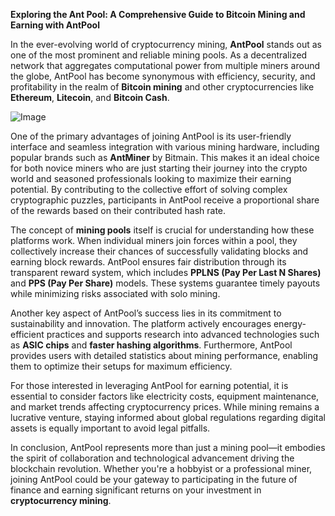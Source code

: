 **Exploring the Ant Pool: A Comprehensive Guide to Bitcoin Mining and Earning with AntPool**

In the ever-evolving world of cryptocurrency mining, **AntPool** stands out as one of the most prominent and reliable mining pools. As a decentralized network that aggregates computational power from multiple miners around the globe, AntPool has become synonymous with efficiency, security, and profitability in the realm of **Bitcoin mining** and other cryptocurrencies like **Ethereum**, **Litecoin**, and **Bitcoin Cash**.

![Image](https://github.com/user-attachments/assets/31692037-0104-4703-abd1-696b6a7dd41b)

One of the primary advantages of joining AntPool is its user-friendly interface and seamless integration with various mining hardware, including popular brands such as **AntMiner** by Bitmain. This makes it an ideal choice for both novice miners who are just starting their journey into the crypto world and seasoned professionals looking to maximize their earning potential. By contributing to the collective effort of solving complex cryptographic puzzles, participants in AntPool receive a proportional share of the rewards based on their contributed hash rate.

The concept of **mining pools** itself is crucial for understanding how these platforms work. When individual miners join forces within a pool, they collectively increase their chances of successfully validating blocks and earning block rewards. AntPool ensures fair distribution through its transparent reward system, which includes **PPLNS (Pay Per Last N Shares)** and **PPS (Pay Per Share)** models. These systems guarantee timely payouts while minimizing risks associated with solo mining.

Another key aspect of AntPool’s success lies in its commitment to sustainability and innovation. The platform actively encourages energy-efficient practices and supports research into advanced technologies such as **ASIC chips** and **faster hashing algorithms**. Furthermore, AntPool provides users with detailed statistics about mining performance, enabling them to optimize their setups for maximum efficiency.

For those interested in leveraging AntPool for earning potential, it is essential to consider factors like electricity costs, equipment maintenance, and market trends affecting cryptocurrency prices. While mining remains a lucrative venture, staying informed about global regulations regarding digital assets is equally important to avoid legal pitfalls.

In conclusion, AntPool represents more than just a mining pool—it embodies the spirit of collaboration and technological advancement driving the blockchain revolution. Whether you're a hobbyist or a professional miner, joining AntPool could be your gateway to participating in the future of finance and earning significant returns on your investment in **cryptocurrency mining**.